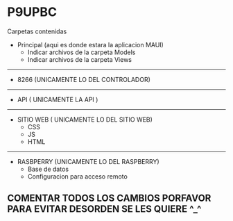 # P9UPBC
Carpetas contenidas
- Principal (aqui es donde estara la aplicacion MAUI)
  - Indicar archivos de la carpeta Models
  - Indicar archivos de la carpeta Views
- - - - - -
- 8266 (UNICAMENTE LO DEL CONTROLADOR)
- - - - - - 
- API ( UNICAMENTE LA API )
- - - - - - 
- SITIO WEB ( UNICAMENTE LO DEL SITIO WEB)
  - CSS
  - JS
  - HTML
- - - - - - - 
- RASBPERRY (UNICAMENTE LO DEL RASPBERRY)
  - Base de datos
  - Configuracion para acceso remoto
## COMENTAR TODOS LOS CAMBIOS PORFAVOR PARA EVITAR DESORDEN SE LES QUIERE ^_^

